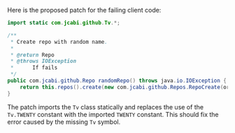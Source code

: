 Here is the proposed patch for the failing client code:

```java
import static com.jcabi.github.Tv.*;

/**
 * Create repo with random name.
 *
 * @return Repo
 * @throws IOException
 * 		If fails
 */
public com.jcabi.github.Repo randomRepo() throws java.io.IOException {
    return this.repos().create(new com.jcabi.github.Repos.RepoCreate(org.apache.commons.lang3.RandomStringUtils.randomAlphanumeric(TWENTY), true));
}
```

The patch imports the `Tv` class statically and replaces the use of the `Tv.TWENTY` constant with the imported `TWENTY` constant. This should fix the error caused by the missing `Tv` symbol.